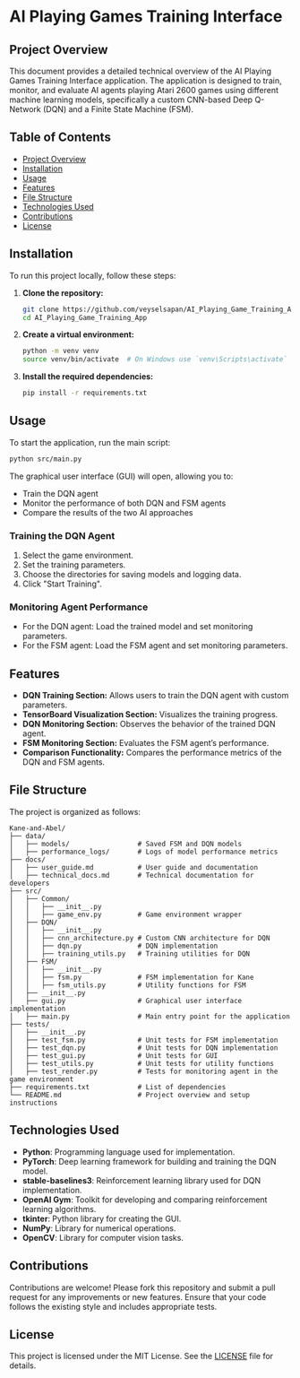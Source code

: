# AI Playing Games Training Interface

## Project Overview

This document provides a detailed technical overview of the AI Playing Games Training Interface application. The application is designed to train, monitor, and evaluate AI agents playing Atari 2600 games using different machine learning models, specifically a custom CNN-based Deep Q-Network (DQN) and a Finite State Machine (FSM).

## Table of Contents

- [Project Overview](#project-overview)
- [Installation](#installation)
- [Usage](#usage)
- [Features](#features)
- [File Structure](#file-structure)
- [Technologies Used](#technologies-used)
- [Contributions](#contributions)
- [License](#license)

## Installation

To run this project locally, follow these steps:

1. **Clone the repository:**
   ```bash
   git clone https://github.com/veyselsapan/AI_Playing_Game_Training_App.git
   cd AI_Playing_Game_Training_App
   ```

2. **Create a virtual environment:**
   ```bash
   python -m venv venv
   source venv/bin/activate  # On Windows use `venv\Scripts\activate`
   ```

3. **Install the required dependencies:**
   ```bash
   pip install -r requirements.txt
   ```

## Usage

To start the application, run the main script:

```bash
python src/main.py
```

The graphical user interface (GUI) will open, allowing you to:

- Train the DQN agent
- Monitor the performance of both DQN and FSM agents
- Compare the results of the two AI approaches

### Training the DQN Agent

1. Select the game environment.
2. Set the training parameters.
3. Choose the directories for saving models and logging data.
4. Click "Start Training".

### Monitoring Agent Performance

- For the DQN agent: Load the trained model and set monitoring parameters.
- For the FSM agent: Load the FSM agent and set monitoring parameters.

## Features

- **DQN Training Section:** Allows users to train the DQN agent with custom parameters.
- **TensorBoard Visualization Section:** Visualizes the training progress.
- **DQN Monitoring Section:** Observes the behavior of the trained DQN agent.
- **FSM Monitoring Section:** Evaluates the FSM agent’s performance.
- **Comparison Functionality:** Compares the performance metrics of the DQN and FSM agents.

## File Structure

The project is organized as follows:

```
Kane-and-Abel/
├── data/
│   ├── models/                 # Saved FSM and DQN models
│   ├── performance_logs/       # Logs of model performance metrics
├── docs/
│   ├── user_guide.md           # User guide and documentation
│   ├── technical_docs.md       # Technical documentation for developers
├── src/
│   ├── Common/
│   │   ├── __init__.py         
│   │   ├── game_env.py         # Game environment wrapper
│   ├── DQN/
│   │   ├── __init__.py 
│   │   ├── cnn_architecture.py # Custom CNN architecture for DQN
│   │   ├── dqn.py              # DQN implementation
│   │   ├── training_utils.py   # Training utilities for DQN
│   ├── FSM/
│   │   ├── __init__.py 
│   │   ├── fsm.py              # FSM implementation for Kane
│   │   ├── fsm_utils.py        # Utility functions for FSM
│   ├── __init__.py 
│   ├── gui.py                  # Graphical user interface implementation
│   ├── main.py                 # Main entry point for the application
├── tests/
│   ├── __init__.py 
│   ├── test_fsm.py             # Unit tests for FSM implementation
│   ├── test_dqn.py             # Unit tests for DQN implementation
│   ├── test_gui.py             # Unit tests for GUI
│   ├── test_utils.py           # Unit tests for utility functions
│   ├── test_render.py          # Tests for monitoring agent in the game environment
├── requirements.txt            # List of dependencies
└── README.md                   # Project overview and setup instructions
```

## Technologies Used

- **Python**: Programming language used for implementation.
- **PyTorch**: Deep learning framework for building and training the DQN model.
- **stable-baselines3**: Reinforcement learning library used for DQN implementation.
- **OpenAI Gym**: Toolkit for developing and comparing reinforcement learning algorithms.
- **tkinter**: Python library for creating the GUI.
- **NumPy**: Library for numerical operations.
- **OpenCV**: Library for computer vision tasks.

## Contributions

Contributions are welcome! Please fork this repository and submit a pull request for any improvements or new features. Ensure that your code follows the existing style and includes appropriate tests.

## License

This project is licensed under the MIT License. See the [LICENSE](LICENSE) file for details.
